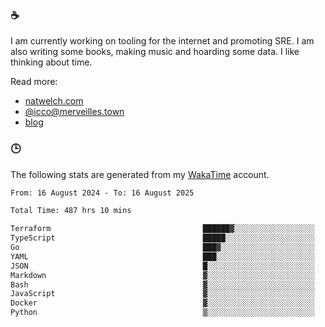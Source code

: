 ### ☕

I am currently working on tooling for the internet and promoting SRE. I am also writing some books, making music and hoarding some data. I like thinking about time.

Read more:

 - [natwelch.com](https://natwelch.com)
 - [@icco@merveilles.town](https://merveilles.town/@icco)
 - [blog](https://writing.natwelch.com)

### 🕒

The following stats are generated from my [WakaTime](https://wakatime.com/@icco) account.

<!--START_SECTION:waka-->

```txt
From: 16 August 2024 - To: 16 August 2025

Total Time: 487 hrs 10 mins

Terraform                                  ██████▓░░░░░░░░░░░░░░░░░░   27.06 %
TypeScript                                 █████░░░░░░░░░░░░░░░░░░░░   19.36 %
Go                                         ███▓░░░░░░░░░░░░░░░░░░░░░   15.26 %
YAML                                       ███░░░░░░░░░░░░░░░░░░░░░░   11.79 %
JSON                                       █░░░░░░░░░░░░░░░░░░░░░░░░   04.27 %
Markdown                                   ▓░░░░░░░░░░░░░░░░░░░░░░░░   03.04 %
Bash                                       ▓░░░░░░░░░░░░░░░░░░░░░░░░   02.85 %
JavaScript                                 ▓░░░░░░░░░░░░░░░░░░░░░░░░   02.20 %
Docker                                     ▓░░░░░░░░░░░░░░░░░░░░░░░░   02.19 %
Python                                     ▒░░░░░░░░░░░░░░░░░░░░░░░░   01.65 %
```

<!--END_SECTION:waka-->
